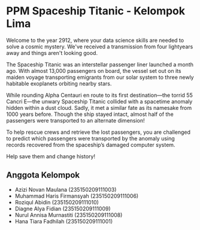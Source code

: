 # PPM Spaceship Titanic - Kelompok Lima

Welcome to the year 2912, where your data science skills are needed to solve a cosmic mystery. We've received a transmission from four lightyears away and things aren't looking good.

The Spaceship Titanic was an interstellar passenger liner launched a month ago. With almost 13,000 passengers on board, the vessel set out on its maiden voyage transporting emigrants from our solar system to three newly habitable exoplanets orbiting nearby stars.

While rounding Alpha Centauri en route to its first destination—the torrid 55 Cancri E—the unwary Spaceship Titanic collided with a spacetime anomaly hidden within a dust cloud. Sadly, it met a similar fate as its namesake from 1000 years before. Though the ship stayed intact, almost half of the passengers were transported to an alternate dimension!

To help rescue crews and retrieve the lost passengers, you are challenged to predict which passengers were transported by the anomaly using records recovered from the spaceship’s damaged computer system.

Help save them and change history!

## Anggota Kelompok

- Azizi Novan Maulana (235150209111003)
- Muhammad Haris Firmansyah (235150209111006)
- Roziqul Abidin (235150209111010)
- Diagne Alya Fidian (235150209111009)
- Nurul Annisa Murnastiti (235150209111008)
- Hana Tiara Fadhilah (235150209111001)

